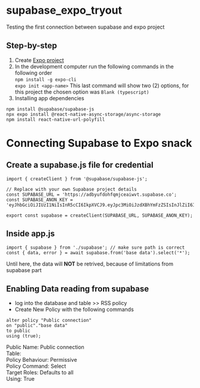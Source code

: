 # supabase_expo_tryout
Testing the first connection between supabase and expo project

## Step-by-step

1. Create [Expo project](https://expo.dev/)
2. In the development computer run the following commands in the following order\
`npm install -g expo-cli`\
`expo init <app-name>`
This last command will show two (2) options, for this project the chosen option was
`Blank (typescript)`
3. Installing app dependencies
```
npm install @supabase/supabase-js
npx expo install @react-native-async-storage/async-storage
npm install react-native-url-polyfill
```

# Connecting Supabase to Expo snack

## Create a supabase.js file for credential
```
import { createClient } from '@supabase/supabase-js';

// Replace with your own Supabase project details
const SUPABASE_URL = 'https://adbyufdohfqmjceaiwvt.supabase.co';
const SUPABASE_ANON_KEY = 'eyJhbGciOiJIUzI1NiIsInR5cCI6IkpXVCJ9.eyJpc3MiOiJzdXBhYmFzZSIsInJlZiI6ImFkYnl1ZmRvaGZxbWpjZWFpd3Z0Iiwicm9sZSI6ImFub24iLCJpYXQiOjE3NjAyODUyMTgsImV4cCI6MjA3NTg2MTIxOH0.h3QxTgMBEpixT5Ch00RKGhoFwYE10N1Y9u_5P9a4iw4';

export const supabase = createClient(SUPABASE_URL, SUPABASE_ANON_KEY);
```
## Inside app.js

```
import { supabase } from './supabase'; // make sure path is correct
const { data, error } = await supabase.from('base data').select('*');
```

Until here, the data will **NOT** be retrived, because of limitations from supabase part

## Enabling Data reading from supabase
- log into the database and table >> RSS policy
- Create New Policy with the following commands
```
alter policy "Public connection"
on "public"."base data"
to public
using (true);
```
Public Name: Public connection
<br>Table: <table name>
<br>Policy Behaviour: Permissive
<br>Policy Command: Select
<br>Target Roles: Defaults to all
<br>Using: True


